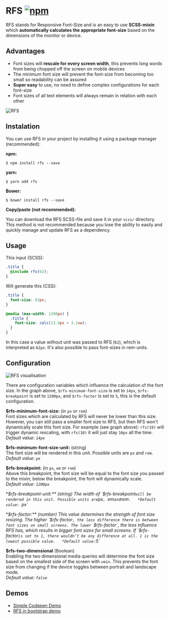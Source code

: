 # RFS [![npm][npm-image]][npm-url]
[npm-image]: https://img.shields.io/npm/v/rfs.svg
[npm-url]: https://npmjs.org/package/rfs
RFS stands for Responsive Font-Size and is an easy to use **SCSS-mixin** which **automatically calculates the appropriate font-size** based on the dimensions of the monitor or device.


## Advantages
- Font sizes will **rescale for every screen width**, this prevents long words from being chopped off the screen on mobile devices
- The minimum font size will prevent the font-size from becoming too small so readability can be assured
- **Super easy** to use, no need to define complex configurations for each font-size
- Font sizes of all text elements will always remain in relation with each other

![RFS](http://i.imgur.com/gJH6m6g.gif)

## Instalation
You can use RFS in your project by installing it using a package manager (recommended):

**npm:**

```
$ npm install rfs --save
```

**yarn:**

```
$ yarn add rfs
```

**Bower:**

```
$ bower install rfs --save
```

**Copy/paste (not recommended):**

You can download the RFS SCSS-file and save it in your `scss/` directory. This
method is not recommended because you lose the ability to easily and quickly
manage and update RFS as a dependency.


## Usage
This input (SCSS):
```scss
.title {
  @include rfs(62);
}
```

Will generate this (CSS):
```css
.title {
  font-size: 62px;
}

@media (max-width: 1200px) {
  .title {
    font-size: calc(23.6px + 3.2vw);
  }
}
```
In this case a value without unit was passed to RFS (`62`), which is interpreted as `62px`. It's also possible to pass
font-sizes in rem-units.


## Configuration

![RFS visualisation](https://i.imgur.com/9t4gAzE.png)

There are configuration variables which influence the calculation of the font size. In the graph above, `$rfs-minimum-font-size` is set to `14px`, `$rfs-breakpoint` is set to `1200px`, and `$rfs-factor` is set to `5`, this is the default configuration.

**$rfs-minimum-font-size:** (in `px` or `rem`)  
Font sizes which are calculated by RFS will never be lower than this size.
However, you can still pass a smaller font size to RFS, but then RFS won't dynamically scale this font size. For example (see graph above): `rfs(19)` will trigger dynamic rescaling, with `rfs(10)` it will just stay `10px` all the time.  
*Default value: `14px`*

**$rfs-minimum-font-size-unit:** (string)  
The font size will be rendered in this unit. Possible units are `px` and `rem`.   
*Default value: `px`*

**$rfs-breakpoint:** (in `px`, `em` or `rem`)  
Above this breakpoint, the font size will be equal to the font size you passed to the mixin; below the breakpoint, the font will dynamically scale.    
*Default value: `1200px`*

**$rfs-breakpoint-unit:** (string)  
The width of `$rfs-breakpoint` will be rendered in this unit. Possible units are `px`, `em` and `rem`.  
*Default value: `px`*

**$rfs-factor:** (number)  
This value determines the strength of font size resizing. The higher `$rfs-factor`, the less difference there is between font sizes on small screens. The lower `$rfs-factor`, the less influence RFS has, which results in bigger font sizes for small screens. If `$rfs-factor` is set to 1, there wouldn’t be any difference at all. 1 is the lowest possible value.  
*Default value: `5`*

**$rfs-two-dimensional** (Boolean)  
Enabling the two dimensional media queries will determine the font size based on the smallest side of the screen with `vmin`. This prevents the font size from changing if the device toggles between portrait and landscape mode.  
*Default value: `false`*


##  Demos
- [Simple Codepen Demo](http://codepen.io/MartijnCuppens/pen/ZBjdMy)
- [RFS in bootstrap demo](http://martijncuppens.github.io/rfs)
